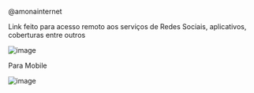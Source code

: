 @amonainternet

Link feito para acesso remoto aos serviços de Redes Sociais, aplicativos, coberturas entre outros 

![image](https://github.com/AmoInternet/amobasic/assets/146347843/31083d56-0f51-4b49-9509-77dc9af8e762)


Para Mobile

![image](https://github.com/AmoInternet/amobasic/assets/146347843/3931c0df-7db5-4319-84a4-9fdda88df890)
